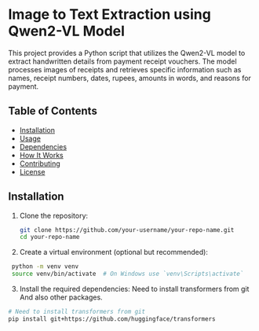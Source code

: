 # Image to Text Extraction using Qwen2-VL Model

This project provides a Python script that utilizes the Qwen2-VL model to extract handwritten details from payment receipt vouchers. The model processes images of receipts and retrieves specific information such as names, receipt numbers, dates, rupees, amounts in words, and reasons for payment.

## Table of Contents

- [Installation](#installation)
- [Usage](#usage)
- [Dependencies](#dependencies)
- [How It Works](#how-it-works)
- [Contributing](#contributing)
- [License](#license)

## Installation

1. Clone the repository:

   ```bash
   git clone https://github.com/your-username/your-repo-name.git
   cd your-repo-name


2. Create a virtual environment (optional but recommended):
   
  ```bash
   python -m venv venv
   source venv/bin/activate  # On Windows use `venv\Scripts\activate`
  ```
3. Install the required dependencies:
    Need to install transformers from git
    And also other packages.
  ```bash
  # Need to install transformers from git
  pip install git+https://github.com/huggingface/transformers
  
  ```
